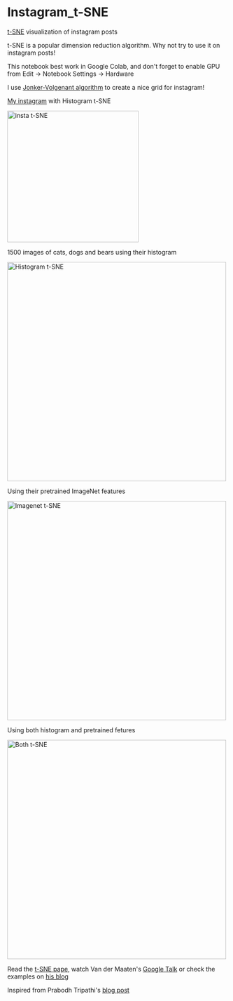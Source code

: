 # Instagram_t-SNE
[t-SNE](https://lvdmaaten.github.io/tsne/) visualization of instagram posts

t-SNE is a popular dimension reduction algorithm. Why not try to use it on instagram posts!

This notebook best work in Google Colab, and don't forget to enable GPU from Edit -> Notebook Settings -> Hardware

I use [Jonker-Volgenant algorithm](https://blog.sourced.tech/post/lapjv/) to create a nice grid for instagram!

[My instagram](https://www.instagram.com/tokyoda100gun/) with Histogram t-SNE

<img alt="insta t-SNE" src="https://github.com/zehrahayirci/instagram_t-SNE/images/blob/master/insta_histogram.png" width="300">

1500 images of cats, dogs and bears using their histogram

<img alt="Histogram t-SNE" src="https://github.com/zehrahayirci/instagram_t-SNE/images/blob/master/histogram_tsne_3.png" width="500">


Using their pretrained ImageNet features

<img alt="Imagenet t-SNE" src="https://github.com/zehrahayirci/instagram_t-SNE/images/blob/master/tsne_features.png" width="500">


Using both histogram and pretrained fetures

<img alt="Both t-SNE" src="https://github.com/zehrahayirci/instagram_t-SNE/images/blob/master/tsne_all.png" width="500">

Read the [t-SNE pape](http://www.jmlr.org/papers/volume9/vandermaaten08a/vandermaaten08a.pdf), watch Van der Maaten's [Google Talk](https://www.youtube.com/watch?v=RJVL80Gg3lA) or check the examples on [his blog](https://lvdmaaten.github.io/tsne/)


Inspired from Prabodh Tripathi's [blog post](https://thebittheories.com/t-sne-visualization-of-instagram-posts-d5915ae99e63)

